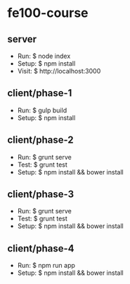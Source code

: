 fe100-course
============

## server
- Run: $ node index
- Setup: $ npm install
- Visit: $ http://localhost:3000

## client/phase-1
- Run: $ gulp build
- Setup: $ npm install

## client/phase-2
- Run: $ grunt serve
- Test: $ grunt test
- Setup: $ npm install && bower install

## client/phase-3
- Run: $ grunt serve
- Test: $ grunt test
- Setup: $ npm install && bower install

## client/phase-4
- Run: $ npm run app
- Setup: $ npm install && bower install
